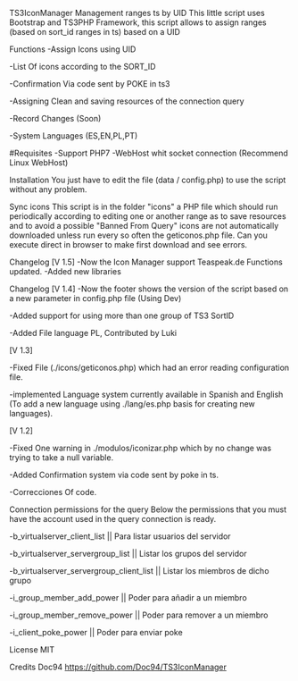 TS3IconManager
Management ranges ts by UID This little script uses Bootstrap and TS3PHP Framework, this script allows to assign ranges (based on sort_id ranges in ts) based on a UID

Functions
-Assign Icons using UID

-List Of icons according to the SORT_ID

-Confirmation Via code sent by POKE in ts3

-Assigning Clean and saving resources of the connection query

-Record Changes (Soon)

-System Languages (ES,EN,PL,PT)

#Requisites -Support PHP7 -WebHost whit socket connection (Recommend Linux WebHost)

Installation
You just have to edit the file (data / config.php) to use the script without any problem.

Sync icons
This script is in the folder "icons" a PHP file which should run periodically according to editing one or another range as to save resources and to avoid a possible "Banned From Query" icons are not automatically downloaded unless run every so often the geticonos.php file.
Can you execute direct in browser to make first download and see errors.

Changelog
[V 1.5] -Now the Icon Manager support Teaspeak.de Functions updated.
-Added new libraries

Changelog
[V 1.4] -Now the footer shows the version of the script based on a new parameter in config.php file (Using Dev)

-Added support for using more than one group of TS3 SortID

-Added File language PL, Contributed by Luki

[V 1.3]

-Fixed File (./icons/geticonos.php) which had an error reading configuration file.

-implemented Language system currently available in Spanish and English (To add a new language using ./lang/es.php basis for creating new languages).

[V 1.2]

-Fixed One warning in ./modulos/iconizar.php which by no change was trying to take a null variable.

-Added Confirmation system via code sent by poke in ts.

-Correcciones Of code.

Connection permissions for the query
Below the permissions that you must have the account used in the query connection is ready.

-b_virtualserver_client_list || Para listar usuarios del servidor

-b_virtualserver_servergroup_list || Listar los grupos del servidor

-b_virtualserver_servergroup_client_list || Listar los miembros de dicho grupo

-i_group_member_add_power || Poder para añadir a un miembro

-i_group_member_remove_power || Poder para remover a un miembro

-i_client_poke_power || Poder para enviar poke

License
MIT

Credits Doc94
https://github.com/Doc94/TS3IconManager
